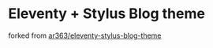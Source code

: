 # Eleventy + Stylus Blog theme
forked from [ar363/eleventy-stylus-blog-theme](https://github.com/ar363/eleventy-stylus-blog-theme)
